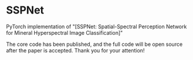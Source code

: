 # SSPNet
PyTorch implementation of "[SSPNet: Spatial-Spectral Perception Network for Mineral Hyperspectral Image Classification]" 

The core code has been published, and the full code will be open source after the paper is accepted. Thank you for your attention!
